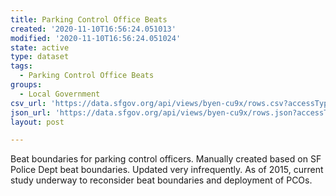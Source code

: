 ```yaml
---
title: Parking Control Office Beats
created: '2020-11-10T16:56:24.051013'
modified: '2020-11-10T16:56:24.051024'
state: active
type: dataset
tags:
  - Parking Control Office Beats
groups:
  - Local Government
csv_url: 'https://data.sfgov.org/api/views/byen-cu9x/rows.csv?accessType=DOWNLOAD'
json_url: 'https://data.sfgov.org/api/views/byen-cu9x/rows.json?accessType=DOWNLOAD'
layout: post

---
```

Beat boundaries for parking control officers. Manually created based on SF Police Dept beat boundaries. Updated very infrequently. As of 2015, current study underway to reconsider beat boundaries and deployment of PCOs.
